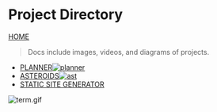 # Project Directory

[HOME](index.html)

> Docs include images, videos, and diagrams of projects.

* [PLANNER![planner](static/images/planner/planner.png)](index3.html)
* [ASTEROIDS![ast](static/images/asteroids/asteroids.png)](asteroids.html)
* [STATIC SITE GENERATOR](ssg.html)

![term.gif](static/images/gifs/terminal.gif)